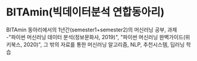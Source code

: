 # BITAmin(빅데이터분석 연합동아리)

BITAmin 동아리에서의 1년간(semester1+semester2)의 머신러닝 공부, 과제  
-"파이썬 머신러닝 데이터 분석(정보문화사, 2019)", "파이썬 머신러닝 완벽가이드(위키북스, 2020)", 그 밖의 자료를 통한 머신러닝 알고리즘, NLP, 추천시스템, 딥러닝 학습
